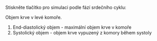 <div class="w3-row">
<div class="w3-half">


<bdl-fmi id="idfmi" src="BurkhoffFMI.js" fminame="Cardiovascular_Model_Burkhoff_HemodynamicsBurkhoff_0shallow" tolerance="0.000001" starttime="0" guid="{b5629132-3ba6-4153-87c2-f3ff108e1920}" valuereferences="33554435,637534265,637534241,637534290,16777312,637534466,637534294,637534268,33554438,33554436,33554437,637534348,637534374" valuelabels="Left Ventricle Volume,Pressure in Left Ventricle,Pressure in Aorta, Pressure in Left Atria, Heart Rate, LA elastance,MV open, AOV open,RV.volume,LA.volume,RA.volume,TV.open,PV.open" controlid="id5" fstepsize="0.002" showcontrols="false"></bdl-fmi>
         
Stiskněte tlačítko pro simulaci podle fází srdečního cyklu:

<bdl-animate-control id="id5" fromid="idfmi" speedfactor="20" segments="3;5;14;17;29" segmentlabels="4b plnění atriální systola;1 systola komor - isovolumická kontrakce;2 systola komor - ejekce;3 isovolumická relaxace;4a plnění" segmentcond="6,eq,0;7,eq,1;7,eq,0;6,eq,1;5,gt,100000" simsegments="70;120;175;260;380"></bdl-animate-control> 

<bdl-animate-adobe src="Faze_srdce.js" width="600" height="600" name="Faze_srdce" fromid="id5" fmuid="idfmi"></bdl-animate-adobe>


<bdl-bind2a findex="10" aname="children.0.AtriumRight_anim" amin="0" amax="99"></bdl-bind2a>
<bdl-bind2a findex="6" aname="children.0.ValveMV_anim" amin="99" amax="0" fmin="0" fmax="1"></bdl-bind2a>
<bdl-bind2a findex="7" aname="children.0.ValveAOV_anim" amin="0" amax="99" fmin="0" fmax="1"></bdl-bind2a>
<bdl-bind2a findex="12" aname="children.0.ValvePV_anim" amin="0" amax="99" fmin="0" fmax="1"></bdl-bind2a>
<bdl-bind2a findex="11" aname="children.0.ValveTV_anim" amin="99" amax="0" fmin="0" fmax="1"></bdl-bind2a>
<bdl-bind2a findex="9" aname="children.0.AtriumLeft_anim" amin="0" amax="99"></bdl-bind2a>
<bdl-bind2a findex="0" aname="children.0.ventricles.ventriclesTotal.VentricleLeft_anim" amin="99" amax="0"></bdl-bind2a>
<bdl-bind2a findex="8" aname="children.0.ventricles.ventriclesTotal.children.0.VentricleRight_anim" amin="99" amax="0"></bdl-bind2a>


</div>
<div class="w3-half">

Objem krve v levé komoře. 
1. End-diastolický objem - maximální objem krve v komoře
2. Systolický objem - objem krve vypuzený z komory během systoly

<bdl-chartjs-time id="id11" width="500" height="200" fromid="idfmi" labels="Left Ventricle Volume" refindex="0" refvalues="1" ylabel="objem (ml)" xlabel="čas (s)" convertors="1000000,1" throttle="50"></bdl-chartjs-time>
  
<bdl-quiz question="Co popisuje nejlépe chování otevírání a zavírání chlopní během fází srdečního cyklu?" answers="chlopně se otevírají/zavírají v obou komorách současně|Chlopně se komorách otevírají-zavírají" correctoptions="true|false|false" explanations="Během jednoho srdečního cyklu se vypudí asi 77 ml (151ml - 74ml) krve.|   Za minutu srdce vypudí asi 5 l krve, ale během jedné fáze 77 ml.|   151 ml je maximální náplň krve v levé komoře, ale vypudí se 'jen' 77 ml.">
</bdl-quiz> 

</div>
</div>

